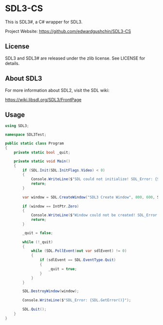 # SDL3-CS
This is SDL3#, a C# wrapper for SDL3.

Project Website: https://github.com/edwardgushchin/SDL3-CS

## License

SDL3 and SDL3# are released under the zlib license. See LICENSE for details.

## About SDL3

For more information about SDL2, visit the SDL wiki:

https://wiki.libsdl.org/SDL3/FrontPage

## Usage

```C#
using SDL3;

namespace SDL3Test;

public static class Program
{
    private static bool _quit;

    private static void Main()
    {
        if (SDL.Init(SDL.InitFlags.Video) < 0)
        {
            Console.WriteLine($"SDL could not initialize! SDL_Error: {SDL.GetError()}");
            return;
        }
        
        var window = SDL.CreateWindow("SDL3 Create Window", 800, 600, SDL.WindowFlags.Vulkan);
        
        if (window == IntPtr.Zero)
        {
            Console.WriteLine($"Window could not be created! SDL_Error: {SDL.GetError()}");
            return;
        }

        _quit = false;
        
        while (!_quit)
        {
            while (SDL.PollEvent(out var sdlEvent) != 0)
            {
                if (sdlEvent == SDL.EventType.Quit)
                {
                    _quit = true;
                }
            }
        }

        SDL.DestroyWindow(window);
        
        Console.WriteLine($"SDL_Error: {SDL.GetError()}");
        
        SDL.Quit();
    }
}
```
